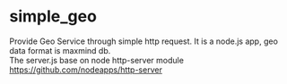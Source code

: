 simple_geo
==========

Provide Geo Service through simple http request. It is a node.js app, geo data format is maxmind db.  
The server.js base on node http-server module <https://github.com/nodeapps/http-server>
